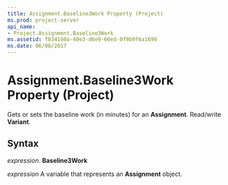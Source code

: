 ```yaml
---
title: Assignment.Baseline3Work Property (Project)
ms.prod: project-server
api_name:
- Project.Assignment.Baseline3Work
ms.assetid: f834160a-40e3-d6e9-66ed-0f9b9f6a1698
ms.date: 06/08/2017
---
```



# Assignment.Baseline3Work Property (Project)

Gets or sets the baseline work (in minutes) for an **Assignment**. Read/write **Variant**.


## Syntax

 _expression_. **Baseline3Work**

 _expression_ A variable that represents an **Assignment** object.


